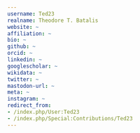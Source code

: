 ```yaml
---
username: Ted23
realname: Theodore T. Batalis
website: ~
affiliation: ~
bio: ~
github: ~
orcid: ~
linkedin: ~
googlescholar: ~
wikidata: ~
twitter: ~
mastodon-url: ~
meta: ~
instagram: ~
redirect_from:
- /index.php/User:Ted23
- /index.php/Special:Contributions/Ted23
---
```

